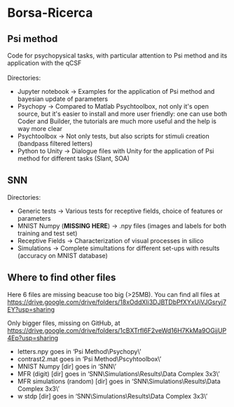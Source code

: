 # Borsa-Ricerca

## Psi method

Code for psychopysical tasks, with particular attention to Psi method and its application with the qCSF\
\
Directories:
- Jupyter notebook &rarr; Examples for the application of Psi method and bayesian update of parameters
- Psychopy &rarr; Compared to Matlab Psychtoolbox, not only it's open source, but it's easier to install and more user friendly: one can use both Coder and Builder, the tutorials are much more useful and the help is way more clear
- Psychtoolbox &rarr; Not only tests, but also scripts for stimuli creation (bandpass filtered letters)
- Python to Unity &rarr; Dialogue files with Unity for the application of Psi method for different tasks (Slant, SOA)

## SNN

Directories:
- Generic tests &rarr; Various tests for receptive fields, choice of features or parameters
- MNIST Numpy (**MISSING HERE**) &rarr; .npy files (images and labels for both training and test set)
- Receptive Fields &rarr; Characterization of visual processes in silico
- Simulations &rarr; Complete simultations for different set-ups with results (accuracy on MNIST database)

## Where to find other files

Here 6 files are missing beacuse too big (>25MB). You can find all files at https://drive.google.com/drive/folders/18xOddXIi3DJBTDbPfXYxUiVJGsryj7EY?usp=sharing

Only bigger files, missing on GitHub, at https://drive.google.com/drive/folders/1cBXTrfI6F2veWd16H7KkMa9OGijUP4Ep?usp=sharing 

-	letters.npy goes in ‘Psi Method\Psychopy\’ 
-	contrast2.mat goes in ‘Psi Method\Pscyhtoolbox\’
-	MNIST Numpy [dir] goes in ‘SNN\’
-	MFR (digit) [dir] goes in ‘SNN\Simulations\Results\Data Complex 3x3\’
-	MFR simulations (random) [dir] goes in ‘SNN\Simulations\Results\Data Complex 3x3\’
-	w stdp [dir] goes in ‘SNN\Simulations\Results\Data Complex 3x3\’
